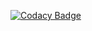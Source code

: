 [![Codacy Badge](https://api.codacy.com/project/badge/Grade/f4f0767b99c747e48b36b9193357f047)](https://www.codacy.com/app/4TwentySolutions/FourTwenty.NetCore?utm_source=stepkillah@bitbucket.org&amp;utm_medium=referral&amp;utm_content=p420_team/fourtwenty.netcore&amp;utm_campaign=Badge_Grade)